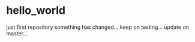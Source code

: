 # hello_world
just first repository
something has changed...
keep on testing...
update on master...
